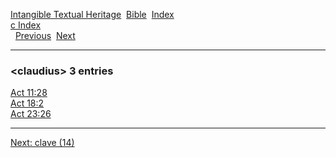 [Intangible Textual Heritage](../../index)  [Bible](../index) 
[Index](index)   
[c Index](_c_)  
  [Previous](c02215)  [Next](c02217) 

------------------------------------------------------------------------

### &lt;claudius&gt; 3 entries

[Act 11:28](../kjv/act011.htm#028)  
[Act 18:2](../kjv/act018.htm#002)  
[Act 23:26](../kjv/act023.htm#026)  

------------------------------------------------------------------------

[Next: clave (14)](c02217)
